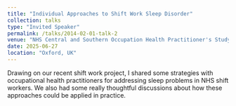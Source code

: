 ```yaml
---
title: "Individual Approaches to Shift Work Sleep Disorder"
collection: talks
type: "Invited Speaker"
permalink: /talks/2014-02-01-talk-2
venue: "NHS Central and Southern Occupation Health Practitioner's Study Day"
date: 2025-06-27
location: "Oxford, UK"
---
```

Drawing on our recent shift work project, I shared some strategies with occupational health practitioners for addressing sleep problems in NHS shift workers. We also had some really thoughtful discussions about how these approaches could be applied in practice.